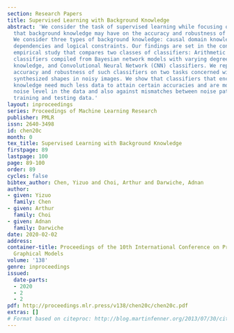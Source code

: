 ```yaml
---
section: Research Papers
title: Supervised Learning with Background Knowledge
abstract: 'We consider the task of supervised learning while focusing on the impact
  that background knowledge may have on the accuracy and robustness of learned classifiers.
  We consider three types of background knowledge: causal domain knowledge, functional
  dependencies and logical constraints. Our findings are set in the context of an
  empirical study that compares two classes of classifiers: Arithmetic Circuit (AC)
  classifiers compiled from Bayesian network models with varying degrees of background
  knowledge, and Convolutional Neural Network (CNN) classifiers. We report on the
  accuracy and robustness of such classifiers on two tasks concerned with recognizing
  synthesized shapes in noisy images. We show that classifiers that encode background
  knowledge need much less data to attain certain accuracies and are more robust against
  noise level in the data and also against mismatches between noise patterns in the
  training and testing data.'
layout: inproceedings
series: Proceedings of Machine Learning Research
publisher: PMLR
issn: 2640-3498
id: chen20c
month: 0
tex_title: Supervised Learning with Background Knowledge
firstpage: 89
lastpage: 100
page: 89-100
order: 89
cycles: false
bibtex_author: Chen, Yizuo and Choi, Arthur and Darwiche, Adnan
author:
- given: Yizuo
  family: Chen
- given: Arthur
  family: Choi
- given: Adnan
  family: Darwiche
date: 2020-02-02
address: 
container-title: Proceedings of the 10th International Conference on Probabilistic
  Graphical Models
volume: '138'
genre: inproceedings
issued:
  date-parts:
  - 2020
  - 2
  - 2
pdf: http://proceedings.mlr.press/v138/chen20c/chen20c.pdf
extras: []
# Format based on citeproc: http://blog.martinfenner.org/2013/07/30/citeproc-yaml-for-bibliographies/
---
```

